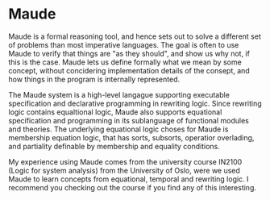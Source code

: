 # Maude
Maude is a formal reasoning tool, and hence sets out to solve a different set of problems than most imperative languages. The goal is often to use Maude to verify that things are "as they should", and show us why not, if this is the case. Maude lets us define formally what we mean by some concept, without concidering implementation details of the consept, and how things in the program is internally represented.

The Maude system is a high-level langague supporting executable specification and declarative programming in rewriting logic. Since rewriting logic contains equaltional logic, Maude also supports equational specification and programming in its sublanguage of functional modules and theories. The underlying equational logic choses for Maude is membership equation logic, that has sorts, subsorts, operatior overlading, and partiality definable by membership and equality conditions.

My experience using Maude comes from the university course IN2100 (Logic for system analysis) from the University of Oslo, were we used Maude to learn concepts from equational, temporal and rewriting logic. I recommend you checking out the course if you find any of this interesting.
